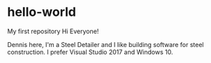 # hello-world
My first repository
Hi Everyone!

Dennis here, I'm a Steel Detailer and I like building software for steel construction.
I prefer Visual Studio 2017 and Windows 10.
